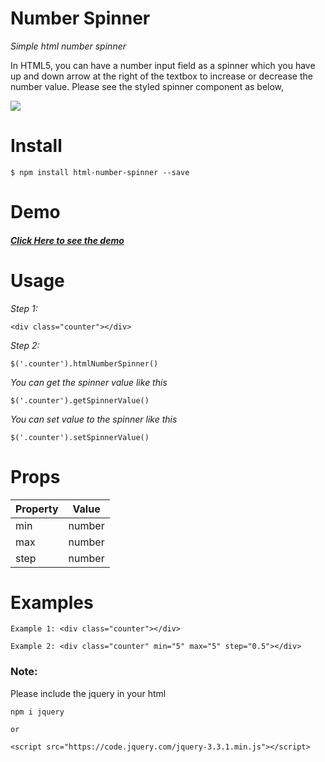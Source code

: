 # Number Spinner

*Simple html number spinner*

In HTML5, you can have a number input field as a spinner which you have up and down arrow at the right of the textbox to increase or decrease the number value. 
Please see the styled spinner component as below, 

![](spinner.png)

# Install

`$ npm install html-number-spinner --save`

# Demo

##### [Click Here to see the demo](https://counter-plugin-edpbjuwlqa.now.sh/demo)

# Usage

*Step 1:*

    <div class="counter"></div>
    
*Step 2:*

    $('.counter').htmlNumberSpinner()
    
*You can get the spinner value like this*

    $('.counter').getSpinnerValue()
    
*You can set value to the spinner like this*

    $('.counter').setSpinnerValue()

# Props

   | Property | Value |
   | ------------- | ------------- |
   | min  | number  |
   | max  | number  |
   | step  | number  |
   
# Examples
    
    Example 1: <div class="counter"></div>
    
    Example 2: <div class="counter" min="5" max="5" step="0.5"></div>
    
    
### Note:

Please include the jquery in your html

    npm i jquery
    
    or 
    
    <script src="https://code.jquery.com/jquery-3.3.1.min.js"></script>

